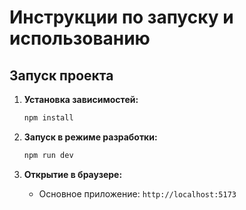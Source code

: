 # Инструкции по запуску и использованию

## Запуск проекта

1. **Установка зависимостей:**
   ```bash
   npm install
   ```

2. **Запуск в режиме разработки:**
   ```bash
   npm run dev
   ```

3. **Открытие в браузере:**
   - Основное приложение: `http://localhost:5173`
  